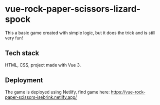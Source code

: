 # vue-rock-paper-scissors-lizard-spock
This a basic game created with simple logic, but it does the trick and is still very fun!

## Tech stack
HTML, CSS, project made with Vue 3.

## Deployment
The game is deployed using Netlify, find game here: https://vue-rock-paper-scissors-isebrink.netlify.app/
